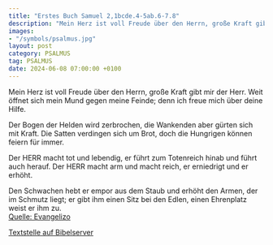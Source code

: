 ```yaml
---
title: "Erstes Buch Samuel 2,1bcde.4-5ab.6-7.8"
description: "Mein Herz ist voll Freude über den Herrn, große Kraft gibt mir der Herr. Weit öffnet sich mein Mund gegen meine Feinde; denn ich freue mich über deine Hilfe.  Der Bogen der Helden wird zerbrochen,  die Wankenden aber gürten sich mit Kraft. Die Satten verdingen sich um Brot, doch...."
images:
- "/symbols/psalmus.jpg"
layout: post
category: PSALMUS
tag: PSALMUS
date: 2024-06-08 07:00:00 +0100
---
```

Mein Herz ist voll Freude über den Herrn,
große Kraft gibt mir der Herr.
Weit öffnet sich mein Mund gegen meine Feinde;
denn ich freue mich über deine Hilfe.

Der Bogen der Helden wird zerbrochen, 
die Wankenden aber gürten sich mit Kraft.
Die Satten verdingen sich um Brot,
doch die Hungrigen können feiern für immer.<!--more-->

Der HERR macht tot und lebendig, 
er führt zum Totenreich hinab und führt auch herauf.
Der HERR macht arm und macht reich, 
er erniedrigt und er erhöht.

Den Schwachen hebt er empor aus dem Staub
und erhöht den Armen, der im Schmutz liegt;
er gibt ihm einen Sitz bei den Edlen,
einen Ehrenplatz weist er ihm zu.<br>
[Quelle: Evangelizo](https://evangeliumtagfuertag.org/DE/gospel)

[Textstelle auf Bibelserver](https://www.bibleserver.com/EU/ps2,1bcde.4-5ab.6-7.8)
